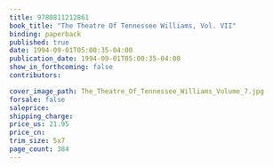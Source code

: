 ```yaml
---
title: 9780811212861
book_title: "The Theatre Of Tennessee Williams, Vol. VII"
binding: paperback
published: true
date: 1994-09-01T05:00:35-04:00
publication_date: 1994-09-01T05:00:35-04:00
show_in_forthcoming: false
contributors:

cover_image_path: The_Theatre_Of_Tennessee_Williams_Volume_7.jpg
forsale: false
saleprice:
shipping_charge:
price_us: 21.95
price_cn:
trim_size: 5x7
page_count: 384
---
```


